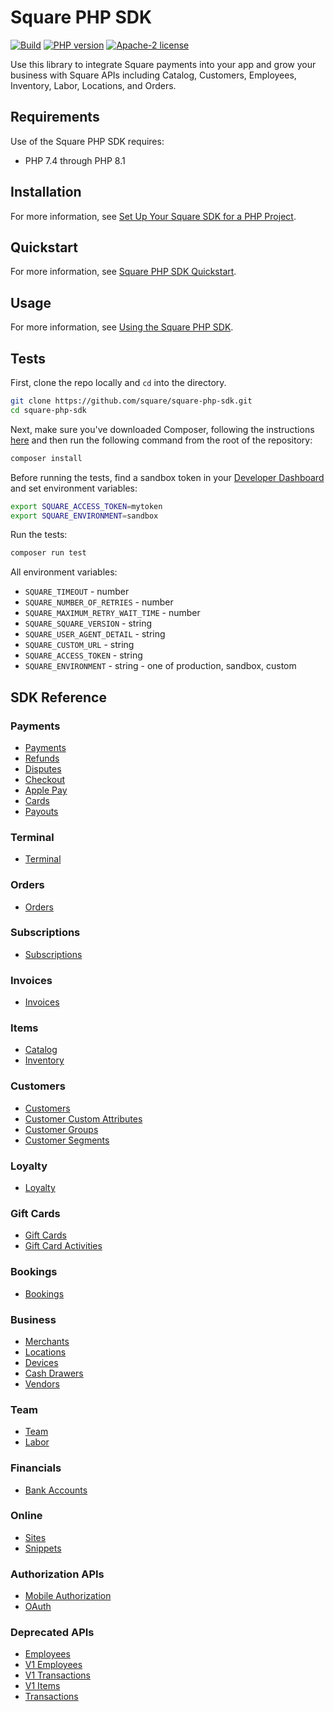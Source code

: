 # Square PHP SDK

[![Build](https://github.com/square/square-php-sdk/actions/workflows/php.yml/badge.svg)](https://github.com/square/square-php-sdk/actions/workflows/php.yml)
[![PHP version](https://badge.fury.io/ph/square%2Fsquare.svg)](https://badge.fury.io/ph/square%2Fsquare)
[![Apache-2 license](https://img.shields.io/badge/license-Apache2-brightgreen.svg)](https://www.apache.org/licenses/LICENSE-2.0)

Use this library to integrate Square payments into your app and grow your business with Square APIs including Catalog, Customers, Employees, Inventory, Labor, Locations, and Orders.

## Requirements

Use of the Square PHP SDK requires:

* PHP 7.4 through PHP 8.1

## Installation

For more information, see [Set Up Your Square SDK for a PHP Project](https://developer.squareup.com/docs/sdks/php/setup-project).

## Quickstart

For more information, see [Square PHP SDK Quickstart](https://developer.squareup.com/docs/sdks/php/quick-start).

## Usage
For more information, see [Using the Square PHP SDK](https://developer.squareup.com/docs/sdks/php/using-php-sdk).

## Tests

First, clone the repo locally and `cd` into the directory.

```sh
git clone https://github.com/square/square-php-sdk.git
cd square-php-sdk
```

Next, make sure you've downloaded Composer, following the instructions [here](https://getcomposer.org/download/)
and then run the following command from the root of the repository:

```sh
composer install
```

Before running the tests, find a sandbox token in your [Developer Dashboard] and set environment variables:

```sh
export SQUARE_ACCESS_TOKEN=mytoken
export SQUARE_ENVIRONMENT=sandbox
```

Run the tests:

```sh
composer run test
```

All environment variables:
* `SQUARE_TIMEOUT` - number
* `SQUARE_NUMBER_OF_RETRIES` - number
* `SQUARE_MAXIMUM_RETRY_WAIT_TIME` - number
* `SQUARE_SQUARE_VERSION` - string
* `SQUARE_USER_AGENT_DETAIL` - string
* `SQUARE_CUSTOM_URL` - string
* `SQUARE_ACCESS_TOKEN` - string
* `SQUARE_ENVIRONMENT` - string - one of production, sandbox, custom

## SDK Reference

### Payments
* [Payments]
* [Refunds]
* [Disputes]
* [Checkout]
* [Apple Pay]
* [Cards]
* [Payouts]

### Terminal
* [Terminal]

### Orders
* [Orders]

### Subscriptions
* [Subscriptions]

### Invoices
* [Invoices]

### Items
* [Catalog]
* [Inventory]

### Customers
* [Customers]
* [Customer Custom Attributes]
* [Customer Groups]
* [Customer Segments]

### Loyalty
* [Loyalty]

### Gift Cards
* [Gift Cards]
* [Gift Card Activities]

### Bookings
* [Bookings]

### Business
* [Merchants]
* [Locations]
* [Devices]
* [Cash Drawers]
* [Vendors]

### Team
* [Team]
* [Labor]

### Financials
* [Bank Accounts]

### Online
* [Sites]
* [Snippets]

### Authorization APIs
* [Mobile Authorization]
* [OAuth]

### Deprecated APIs
* [Employees]
* [V1 Employees]
* [V1 Transactions]
* [V1 Items]
* [Transactions]

[//]: # "Link anchor definitions"
[Square Logo]: https://docs.connect.squareup.com/images/github/github-square-logo.svg
[Developer Dashboard]: https://developer.squareup.com/apps
[Square API]: https://squareup.com/developers
[sign up for a developer account]: https://squareup.com/signup?v=developers
[Client]: doc/client.md
[Devices]: doc/apis/devices.md
[Disputes]: doc/apis/disputes.md
[Terminal]: doc/apis/terminal.md
[Cash Drawers]: doc/apis/cash-drawers.md
[Vendors]: doc/apis/vendors.md
[Customer Groups]: doc/apis/customer-groups.md
[Customer Custom Attributes]: doc/apis/customer-custom-attributes.md
[Customer Segments]: doc/apis/customer-segments.md
[Bank Accounts]: doc/apis/bank-accounts.md
[Payments]: doc/apis/payments.md
[Checkout]: doc/apis/checkout.md
[Catalog]: doc/apis/catalog.md
[Customers]: doc/apis/customers.md
[Employees]: doc/apis/employees.md
[Inventory]: doc/apis/inventory.md
[Labor]: doc/apis/labor.md
[Loyalty]: doc/apis/loyalty.md
[Bookings]: doc/apis/bookings.md
[Locations]: doc/apis/locations.md
[Merchants]: doc/apis/merchants.md
[Orders]: doc/apis/orders.md
[Invoices]: doc/apis/invoices.md
[Apple Pay]: doc/apis/apple-pay.md
[Refunds]: doc/apis/refunds.md
[Subscriptions]: doc/apis/subscriptions.md
[Mobile Authorization]: doc/apis/mobile-authorization.md
[OAuth]: doc/apis/o-auth.md
[V1 Employees]: doc/apis/v1-employees.md
[V1 Transactions]: doc/apis/v1-transactions.md
[V1 Items]: doc/apis/v1-items.md
[Team]: doc/apis/team.md
[Transactions]: doc/apis/transactions.md
[Sites]: doc/apis/sites.md
[Snippets]: doc/apis/snippets.md
[Cards]: doc/api/cards.md
[Payouts]: doc/api/payouts.md
[Gift Cards]: doc/api/gift-cards.md
[Gift Card Activities]: doc/api/gift-card-activities.md
